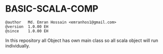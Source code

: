 # BASIC-SCALA-COMP

```
@author   Md. Emran Hossain <emranhos1@gmail.com>
@version  1.0.00 EH
@since    1.0.00 EH
```

In this repository all Object has own main class
so all scala object will run individually.

